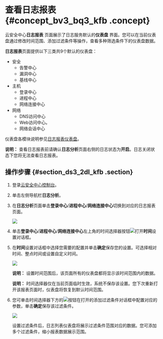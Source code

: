 # 查看日志报表 {#concept_bv3_bq3_kfb .concept}

云安全中心**日志报表** 页面展示了日志服务默认的**仪表盘** 界面。您可以在当前仪表盘通过修改时间范围、添加过滤条件等操作，查看多种筛选条件下的仪表盘数据。

**日志报表**页面提供以下三类共9个默认的仪表盘：

-   安全
    -   告警中心
    -   漏洞中心
    -   基线中心
-   主机
    -   登录中心
    -   进程中心
    -   网络连接中心
-   网络
    -   DNS访问中心
    -   Web访问中心。
    -   网络会话中心

仪表盘各模块说明参见[日志报表仪表盘](intl.zh-CN/用户指南/日志分析/日志报表仪表盘.md#)。

**说明：** 查看日志报表前请确认**日志分析**页面右侧的日志状态为**开启**。日志关闭状态下您将无法查看日志报表。

## 操作步骤 {#section_ds3_2dl_kfb .section}

1.  登录[云安全中心控制台](https://yundun.console.aliyun.com/?p=sas)。
2.  单击左侧导航栏**日志分析**。
3.  在**日志分析**页面单击**登录中心**/**进程中心**/**网络连接中心**切换到对应的日志报表页面。

    ![](http://static-aliyun-doc.oss-cn-hangzhou.aliyuncs.com/assets/img/22733/155315391613510_zh-CN.png)

4.  单击**登录中心**/**进程中心**/**网络连接中心**左上角的时间选择器按钮![](http://static-aliyun-doc.oss-cn-hangzhou.aliyuncs.com/assets/img/22733/155315391613511_zh-CN.png)打开**时间**设置对话框。
5.  在**时间**设置对话框中选择您需要的配置并单击**确定**保存您的设置。可选择相对时间、整点时间或设置自定义时间。

    ![](http://static-aliyun-doc.oss-cn-hangzhou.aliyuncs.com/assets/img/22733/155315391613512_zh-CN.png)

    **说明：** 设置时间范围后，该页面所有的仪表盘都将显示该时间范围内的数据。

    **说明：** 时间选择器仅在当前页面临时生效，系统不保存该设置。您下次重新打开该报表页面时，仪表盘将恢复到默认时间范围。

6.  您可单击时间选择器下方的![](http://static-aliyun-doc.oss-cn-hangzhou.aliyuncs.com/assets/img/22733/155315391613513_zh-CN.png)按钮在打开的添加过滤条件对话框中配置对应的参数，单击**确定**保存该过滤条件。

    ![](http://static-aliyun-doc.oss-cn-hangzhou.aliyuncs.com/assets/img/22733/155315391613514_zh-CN.png)

    设置过滤条件后，日志列表仪表盘将展示过滤条件范围对应的数据。您可添加多个过滤条件，缩小报表数据展示范围。


